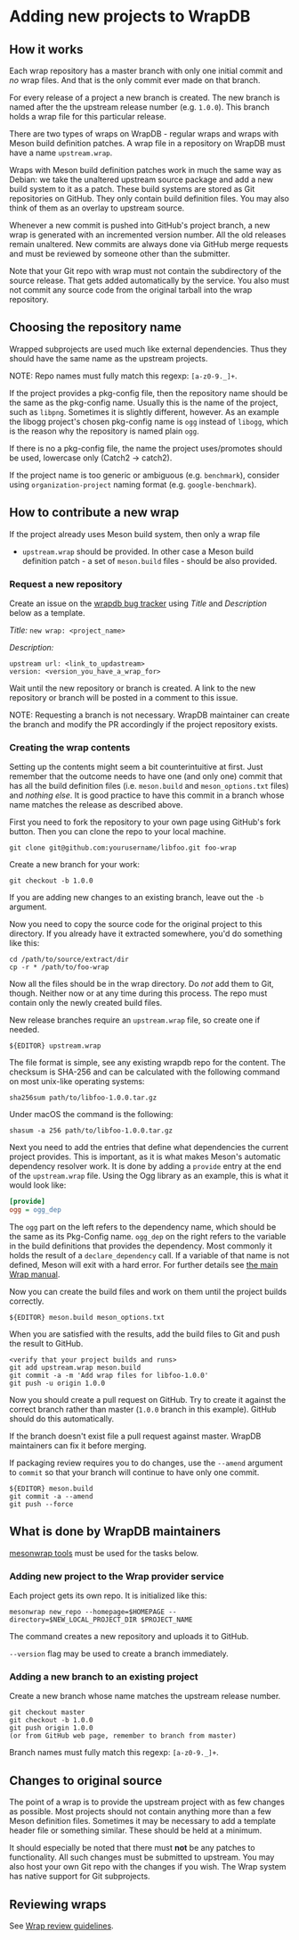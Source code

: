# Adding new projects to WrapDB


## How it works

Each wrap repository has a master branch with only one initial commit
and *no* wrap files. And that is the only commit ever made on that
branch.

For every release of a project a new branch is created. The new branch
is named after the the upstream release number (e.g. `1.0.0`). This
branch holds a wrap file for this particular release.

There are two types of wraps on WrapDB - regular wraps and wraps with
Meson build definition patches. A wrap file in a repository on WrapDB
must have a name `upstream.wrap`.

Wraps with Meson build definition patches work in much the same way as
Debian: we take the unaltered upstream source package and add a new
build system to it as a patch. These build systems are stored as Git
repositories on GitHub. They only contain build definition files. You
may also think of them as an overlay to upstream source.

Whenever a new commit is pushed into GitHub's project branch, a new
wrap is generated with an incremented version number. All the old
releases remain unaltered. New commits are always done via GitHub
merge requests and must be reviewed by someone other than the
submitter.

Note that your Git repo with wrap must not contain the subdirectory of
the source release. That gets added automatically by the service. You
also must not commit any source code from the original tarball into
the wrap repository.

## Choosing the repository name

Wrapped subprojects are used much like external dependencies. Thus
they should have the same name as the upstream projects.

NOTE: Repo names must fully match this regexp: `[a-z0-9._]+`.

If the project provides a pkg-config file, then the repository name
should be the same as the pkg-config name. Usually this is the name of
the project, such as `libpng`. Sometimes it is slightly different,
however. As an example the libogg project's chosen pkg-config name is
`ogg` instead of `libogg`, which is the reason why the repository is
named plain `ogg`.

If there is no a pkg-config file, the name the project uses/promotes
should be used, lowercase only (Catch2 -> catch2).

If the project name is too generic or ambiguous (e.g. `benchmark`),
consider using `organization-project` naming format (e.g.
`google-benchmark`).

## How to contribute a new wrap

If the project already uses Meson build system, then only a wrap file
- `upstream.wrap` should be provided. In other case a Meson build
definition patch - a set of `meson.build` files - should be also
provided.

### Request a new repository

Create an issue on the [wrapdb bug
tracker](https://github.com/mesonbuild/wrapdb/issues) using *Title*
and *Description* below as a template.

*Title:* `new wrap: <project_name>`

*Description:*
```
upstream url: <link_to_updastream>
version: <version_you_have_a_wrap_for>
```

Wait until the new repository or branch is created. A link to the new
repository or branch will be posted in a comment to this issue.

NOTE: Requesting a branch is not necessary. WrapDB maintainer can
create the branch and modify the PR accordingly if the project
repository exists.

### Creating the wrap contents

Setting up the contents might seem a bit counterintuitive at first.
Just remember that the outcome needs to have one (and only one) commit
that has all the build definition files (i.e. `meson.build` and
`meson_options.txt` files) and _nothing else_. It is good practice to
have this commit in a branch whose name matches the release as
described above.

First you need to fork the repository to your own page using GitHub's
fork button. Then you can clone the repo to your local machine.


```
git clone git@github.com:yourusername/libfoo.git foo-wrap
```

Create a new branch for your work:

```
git checkout -b 1.0.0
```

If you are adding new changes to an existing branch, leave out the
`-b` argument.

Now you need to copy the source code for the original project to this
directory. If you already have it extracted somewhere, you'd do
something like this:

```
cd /path/to/source/extract/dir
cp -r * /path/to/foo-wrap
```

Now all the files should be in the wrap directory. Do _not_ add them
to Git, though. Neither now or at any time during this process. The
repo must contain only the newly created build files.

New release branches require an `upstream.wrap` file, so create one if
needed.

```
${EDITOR} upstream.wrap
```

The file format is simple, see any existing wrapdb repo for the
content. The checksum is SHA-256 and can be calculated with the
following command on most unix-like operating systems:

```
sha256sum path/to/libfoo-1.0.0.tar.gz
```

Under macOS the command is the following:

```
shasum -a 256 path/to/libfoo-1.0.0.tar.gz
```

Next you need to add the entries that define what dependencies the
current project provides. This is important, as it is what makes
Meson's automatic dependency resolver work. It is done by adding a
`provide` entry at the end of the `upstream.wrap` file. Using the Ogg
library as an example, this is what it would look like:

```ini
[provide]
ogg = ogg_dep
```

The `ogg` part on the left refers to the dependency name, which should
be the same as its Pkg-Config name. `ogg_dep` on the right refers to
the variable in the build definitions that provides the dependency.
Most commonly it holds the result of a `declare_dependency` call. If a
variable of that name is not defined, Meson will exit with a hard
error. For further details see [the main Wrap
manual](Wrap-dependency-system-manual.md).

Now you can create the build files and work on them until the project
builds correctly.

```
${EDITOR} meson.build meson_options.txt
```

When you are satisfied with the results, add the build files to Git
and push the result to GitHub.

```
<verify that your project builds and runs>
git add upstream.wrap meson.build
git commit -a -m 'Add wrap files for libfoo-1.0.0'
git push -u origin 1.0.0
```

Now you should create a pull request on GitHub. Try to create it
against the correct branch rather than master (`1.0.0` branch in this
example). GitHub should do this automatically.

If the branch doesn't exist file a pull request against master.
WrapDB maintainers can fix it before merging.

If packaging review requires you to do changes, use the `--amend`
argument to `commit` so that your branch will continue to have only
one commit.

```
${EDITOR} meson.build
git commit -a --amend
git push --force
```

## What is done by WrapDB maintainers

[mesonwrap tools](Wrap-maintainer-tools.md) must be used for the tasks
below.

### Adding new project to the Wrap provider service

Each project gets its own repo. It is initialized like this:

```
mesonwrap new_repo --homepage=$HOMEPAGE --directory=$NEW_LOCAL_PROJECT_DIR $PROJECT_NAME
```

The command creates a new repository and uploads it to GitHub.

`--version` flag may be used to create a branch immediately.

### Adding a new branch to an existing project

Create a new branch whose name matches the upstream release number.

```
git checkout master
git checkout -b 1.0.0
git push origin 1.0.0
(or from GitHub web page, remember to branch from master)
```

Branch names must fully match this regexp: `[a-z0-9._]+`.

## Changes to original source

The point of a wrap is to provide the upstream project with as few
changes as possible. Most projects should not contain anything more
than a few Meson definition files. Sometimes it may be necessary to
add a template header file or something similar. These should be held
at a minimum.

It should especially be noted that there must **not** be any patches
to functionality. All such changes must be submitted to upstream. You
may also host your own Git repo with the changes if you wish. The Wrap
system has native support for Git subprojects.

## Reviewing wraps

See [Wrap review guidelines](Wrap-review-guidelines.md).
